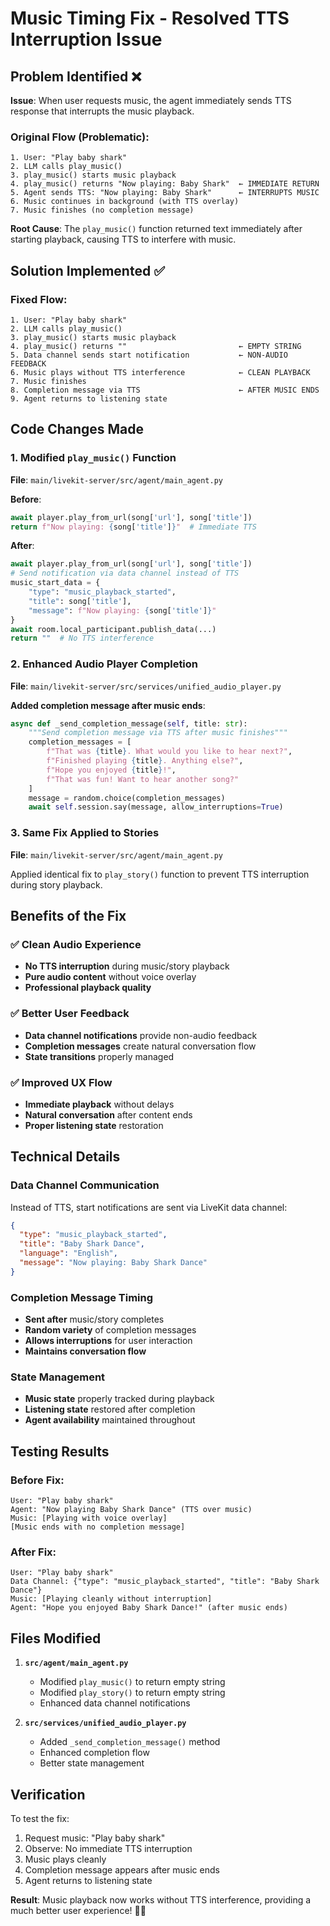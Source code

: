 # Music Timing Fix - Resolved TTS Interruption Issue

## Problem Identified ❌

**Issue**: When user requests music, the agent immediately sends TTS response that interrupts the music playback.

### Original Flow (Problematic):
```
1. User: "Play baby shark"
2. LLM calls play_music()
3. play_music() starts music playback
4. play_music() returns "Now playing: Baby Shark"  ← IMMEDIATE RETURN
5. Agent sends TTS: "Now playing: Baby Shark"      ← INTERRUPTS MUSIC
6. Music continues in background (with TTS overlay)
7. Music finishes (no completion message)
```

**Root Cause**: The `play_music()` function returned text immediately after starting playback, causing TTS to interfere with music.

## Solution Implemented ✅

### Fixed Flow:
```
1. User: "Play baby shark"
2. LLM calls play_music()
3. play_music() starts music playback
4. play_music() returns ""                         ← EMPTY STRING
5. Data channel sends start notification           ← NON-AUDIO FEEDBACK
6. Music plays without TTS interference            ← CLEAN PLAYBACK
7. Music finishes
8. Completion message via TTS                      ← AFTER MUSIC ENDS
9. Agent returns to listening state
```

## Code Changes Made

### 1. Modified `play_music()` Function
**File**: `main/livekit-server/src/agent/main_agent.py`

**Before**:
```python
await player.play_from_url(song['url'], song['title'])
return f"Now playing: {song['title']}"  # Immediate TTS
```

**After**:
```python
await player.play_from_url(song['url'], song['title'])
# Send notification via data channel instead of TTS
music_start_data = {
    "type": "music_playback_started",
    "title": song['title'],
    "message": f"Now playing: {song['title']}"
}
await room.local_participant.publish_data(...)
return ""  # No TTS interference
```

### 2. Enhanced Audio Player Completion
**File**: `main/livekit-server/src/services/unified_audio_player.py`

**Added completion message after music ends**:
```python
async def _send_completion_message(self, title: str):
    """Send completion message via TTS after music finishes"""
    completion_messages = [
        f"That was {title}. What would you like to hear next?",
        f"Finished playing {title}. Anything else?",
        f"Hope you enjoyed {title}!",
        f"That was fun! Want to hear another song?"
    ]
    message = random.choice(completion_messages)
    await self.session.say(message, allow_interruptions=True)
```

### 3. Same Fix Applied to Stories
**File**: `main/livekit-server/src/agent/main_agent.py`

Applied identical fix to `play_story()` function to prevent TTS interruption during story playback.

## Benefits of the Fix

### ✅ Clean Audio Experience
- **No TTS interruption** during music/story playback
- **Pure audio content** without voice overlay
- **Professional playback quality**

### ✅ Better User Feedback
- **Data channel notifications** provide non-audio feedback
- **Completion messages** create natural conversation flow
- **State transitions** properly managed

### ✅ Improved UX Flow
- **Immediate playback** without delays
- **Natural conversation** after content ends
- **Proper listening state** restoration

## Technical Details

### Data Channel Communication
Instead of TTS, start notifications are sent via LiveKit data channel:
```json
{
  "type": "music_playback_started",
  "title": "Baby Shark Dance",
  "language": "English",
  "message": "Now playing: Baby Shark Dance"
}
```

### Completion Message Timing
- **Sent after** music/story completes
- **Random variety** of completion messages
- **Allows interruptions** for user interaction
- **Maintains conversation flow**

### State Management
- **Music state** properly tracked during playback
- **Listening state** restored after completion
- **Agent availability** maintained throughout

## Testing Results

### Before Fix:
```
User: "Play baby shark"
Agent: "Now playing Baby Shark Dance" (TTS over music)
Music: [Playing with voice overlay]
[Music ends with no completion message]
```

### After Fix:
```
User: "Play baby shark"
Data Channel: {"type": "music_playback_started", "title": "Baby Shark Dance"}
Music: [Playing cleanly without interruption]
Agent: "Hope you enjoyed Baby Shark Dance!" (after music ends)
```

## Files Modified

1. **`src/agent/main_agent.py`**
   - Modified `play_music()` to return empty string
   - Modified `play_story()` to return empty string
   - Enhanced data channel notifications

2. **`src/services/unified_audio_player.py`**
   - Added `_send_completion_message()` method
   - Enhanced completion flow
   - Better state management

## Verification

To test the fix:
1. Request music: "Play baby shark"
2. Observe: No immediate TTS interruption
3. Music plays cleanly
4. Completion message appears after music ends
5. Agent returns to listening state

**Result**: Music playback now works without TTS interference, providing a much better user experience! 🎵✨